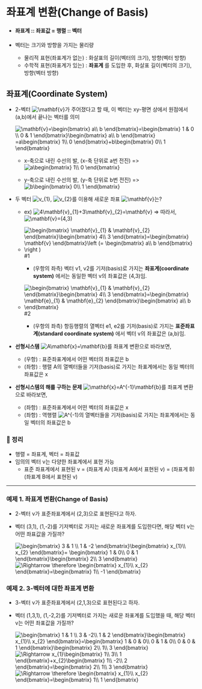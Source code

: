 # 좌표계 변환(Change of Basis)
+ #### 좌표계 :: 좌표값 = 행렬 :: 벡터

+ 벡터는 크기와 방향을 가지는 물리량
   + 물리적 표현(좌표계가 없는) : 화살표의 길이(벡터의 크기), 방향(벡터 방향)
   + 수학적 표현(좌표계가 있는) : **좌표계** 를 도입한 후, 화살표 길이(벡터의 크기), 방향(벡터 방향)
      
## 좌표계(Coordinate System)
+ 2-벡터 <img src="https://latex.codecogs.com/gif.latex?\mathbf{v}" title="\mathbf{v}" />가 주어졌다고 할 때, 이 벡터는 xy-평면 상에서 원점에서 (a,b)에서 끝나는 벡터를 의미   

  <img src="https://latex.codecogs.com/gif.latex?\mathbf{v}=\begin{bmatrix}&space;a\\&space;b&space;\end{bmatrix}=\begin{bmatrix}&space;1&space;&&space;0&space;\\&space;0&space;&&space;1&space;\end{bmatrix}\begin{bmatrix}&space;a\\&space;b&space;\end{bmatrix}&space;=a\begin{bmatrix}&space;1\\&space;0&space;\end{bmatrix}&plus;b\begin{bmatrix}&space;0\\&space;1&space;\end{bmatrix}" title="\mathbf{v}=\begin{bmatrix} a\\ b \end{bmatrix}=\begin{bmatrix} 1 & 0 \\ 0 & 1 \end{bmatrix}\begin{bmatrix} a\\ b \end{bmatrix} =a\begin{bmatrix} 1\\ 0 \end{bmatrix}+b\begin{bmatrix} 0\\ 1 \end{bmatrix}" />    
  
  + x-축으로 내린 수선의 발, (x-축 단위로 a번 전진) => <img src="https://latex.codecogs.com/gif.latex?a\begin{bmatrix}&space;1\\&space;0&space;\end{bmatrix}" title="a\begin{bmatrix} 1\\ 0 \end{bmatrix}" />  
  
  + y-축으로 내린 수선의 발, (y-축 단위로 b번 전진) => <img src="https://latex.codecogs.com/gif.latex?b\begin{bmatrix}&space;0\\&space;1&space;\end{bmatrix}" title="b\begin{bmatrix} 0\\ 1 \end{bmatrix}" />   
  
  
+ 두 벡터 <img src="https://latex.codecogs.com/gif.latex?v_{1}" title="v_{1}" />, <img src="https://latex.codecogs.com/gif.latex?v_{2}" title="v_{2}" />를 이용해 새로운 좌표 <img src="https://latex.codecogs.com/gif.latex?\mathbf{v}" title="\mathbf{v}" />는?
  + ex) <img src="https://latex.codecogs.com/gif.latex?4\mathbf{v}_{1}&plus;3\mathbf{v}_{2}=\mathbf{v}" title="4\mathbf{v}_{1}+3\mathbf{v}_{2}=\mathbf{v}" /> => 따라서, <img src="https://latex.codecogs.com/gif.latex?\mathbf{v}=(4,3)" title="\mathbf{v}=(4,3)" />   
  
  + <img src="https://latex.codecogs.com/gif.latex?\begin{bmatrix}&space;\mathbf{v}_{1}&space;&&space;\mathbf{v}_{2}&space;\end{bmatrix}\begin{bmatrix}&space;4\\&space;3&space;\end{bmatrix}=\begin{bmatrix}&space;\mathbf{v}&space;\end{bmatrix}\left&space;(=&space;\begin{bmatrix}&space;a\\&space;b&space;\end{bmatrix}&space;\right&space;)" title="\begin{bmatrix} \mathbf{v}_{1} & \mathbf{v}_{2} \end{bmatrix}\begin{bmatrix} 4\\ 3 \end{bmatrix}=\begin{bmatrix} \mathbf{v} \end{bmatrix}\left (= \begin{bmatrix} a\\ b \end{bmatrix} \right )" /> #1   
     + (우항의 좌측) 벡터 v1, v2를 기저(basis)로 가지는 **좌표계(coordinate system)** 에서는 동일한 벡터 v의 좌표값은 (4,3)임.   
    
  + <img src="https://latex.codecogs.com/gif.latex?\begin{bmatrix}&space;\mathbf{v}_{1}&space;&&space;\mathbf{v}_{2}&space;\end{bmatrix}\begin{bmatrix}&space;4\\&space;3&space;\end{bmatrix}=\begin{bmatrix}&space;\mathbf{e}_{1}&space;&&space;\mathbf{e}_{2}&space;\end{bmatrix}\begin{bmatrix}&space;a\\&space;b&space;\end{bmatrix}" title="\begin{bmatrix} \mathbf{v}_{1} & \mathbf{v}_{2} \end{bmatrix}\begin{bmatrix} 4\\ 3 \end{bmatrix}=\begin{bmatrix} \mathbf{e}_{1} & \mathbf{e}_{2} \end{bmatrix}\begin{bmatrix} a\\ b \end{bmatrix}" /> #2  
     + (우항의 좌측) 항등행렬의 열벡터 e1, e2를 기저(basis)로 가지는 **표준좌표계(standard coordinate system)** 에서 벡터 v의 좌표값은 (a,b)임.      
     
     
+ **선형시스템** <img src="https://latex.codecogs.com/gif.latex?A\mathbf{x}=\mathbf{b}" title="A\mathbf{x}=\mathbf{b}" />를 좌표계 변환으로 바라보면,
   + (우항) : 표준좌표계에서 어떤 벡터의 좌표값은 b
   + (좌항) : 행렬 A의 열벡터들을 기저(basis)로 가지는 좌표계에서는 동일 벡터의 좌표값은 x
    
    
+ **선형시스템의 해를 구하는 문제** <img src="https://latex.codecogs.com/gif.latex?\mathbf{x}=A^{-1}\mathbf{b}" title="\mathbf{x}=A^{-1}\mathbf{b}" />를 좌표계 변환으로 바라보면,
   + (좌항) : 표준좌표계에서 어떤 벡터의 좌표값은 x
   + (좌항) : 역행렬 <img src="https://latex.codecogs.com/gif.latex?A^{-1}" title="A^{-1}" />의 열벡터들을 기저(basis)로 가지는 좌표계에서는 동일 벡터의 좌표값은 b

### :dizzy: 정리 
+ 행렬 = 좌표계, 벡터 = 좌표값
+ 임의의 벡터 v는 다양한 좌표계에서 표현 가능
   + 표준 좌표계에서 표현된 v = (좌표계 A) (좌표계 A에서 표현된 v) = (좌표계 B) (좌표계 B에서 표현된 v)
   
-----------------------------------------------------------------------------------------
### 예제 1. 좌표계 변환(Change of Basis)
+ 2-벡터 v가 표준좌표계에서 (2,3)으로 표현된다고 하자.
+ 벡터 (3,1), (1,-2)를 기저벡터로 가지는 새로운 좌표계를 도입한다면, 해당 벡터 v는 어떤 좌표값을 가질까?   

  <img src="https://latex.codecogs.com/gif.latex?\begin{bmatrix}&space;3&space;&&space;1&space;\\&space;1&space;&&space;-2&space;\end{bmatrix}\begin{bmatrix}&space;x_{1}\\&space;x_{2}&space;\end{bmatrix}=&space;\begin{bmatrix}&space;1&space;&&space;0\\&space;0&space;&&space;1&space;\end{bmatrix}\begin{bmatrix}&space;2\\&space;3&space;\end{bmatrix}" title="\begin{bmatrix} 3 & 1 \\ 1 & -2 \end{bmatrix}\begin{bmatrix} x_{1}\\ x_{2} \end{bmatrix}= \begin{bmatrix} 1 & 0\\ 0 & 1 \end{bmatrix}\begin{bmatrix} 2\\ 3 \end{bmatrix}" />   
  <img src="https://latex.codecogs.com/gif.latex?\Rightarrow&space;\therefore&space;\begin{bmatrix}&space;x_{1}\\&space;x_{2}&space;\end{bmatrix}=\begin{bmatrix}&space;1\\&space;-1&space;\end{bmatrix}" title="\Rightarrow \therefore \begin{bmatrix} x_{1}\\ x_{2} \end{bmatrix}=\begin{bmatrix} 1\\ -1 \end{bmatrix}" />   
  
### 예제 2. 3-벡터에 대한 좌표계 변환
+ 3-벡터 v가 표준좌표계에서 (2,1,3)으로 표현된다고 하자.
+ 벡터 (1,3,1), (1,-2,2)를 기저벡터로 가지는 새로운 좌표계를 도입했을 때, 해당 벡터 v는 어떤 좌표값을 가질까?   

  <img src="https://latex.codecogs.com/gif.latex?\begin{bmatrix}&space;1&space;&&space;1&space;\\&space;3&space;&&space;-2\\&space;1&space;&&space;2&space;\end{bmatrix}\begin{bmatrix}&space;x_{1}\\&space;x_{2}&space;\end{bmatrix}=\begin{bmatrix}&space;1&space;&&space;0&space;&&space;0\\&space;0&space;&&space;1&space;&&space;0\\&space;0&space;&&space;0&space;&&space;1&space;\end{bmatrix}\begin{bmatrix}&space;2\\&space;1\\&space;3&space;\end{bmatrix}" title="\begin{bmatrix} 1 & 1 \\ 3 & -2\\ 1 & 2 \end{bmatrix}\begin{bmatrix} x_{1}\\ x_{2} \end{bmatrix}=\begin{bmatrix} 1 & 0 & 0\\ 0 & 1 & 0\\ 0 & 0 & 1 \end{bmatrix}\begin{bmatrix} 2\\ 1\\ 3 \end{bmatrix}" />   
  <img src="https://latex.codecogs.com/gif.latex?\Rightarrow&space;x_{1}\begin{bmatrix}&space;1\\&space;3\\&space;1&space;\end{bmatrix}&plus;x_{2}\begin{bmatrix}&space;1\\&space;-2\\&space;2&space;\end{bmatrix}=\begin{bmatrix}&space;2\\&space;1\\&space;3&space;\end{bmatrix}" title="\Rightarrow x_{1}\begin{bmatrix} 1\\ 3\\ 1 \end{bmatrix}+x_{2}\begin{bmatrix} 1\\ -2\\ 2 \end{bmatrix}=\begin{bmatrix} 2\\ 1\\ 3 \end{bmatrix}" />   
  <img src="https://latex.codecogs.com/gif.latex?\Rightarrow&space;\therefore&space;\begin{bmatrix}&space;x_{1}\\&space;x_{2}&space;\end{bmatrix}=\begin{bmatrix}&space;1\\&space;1&space;\end{bmatrix}" title="\Rightarrow \therefore \begin{bmatrix} x_{1}\\ x_{2} \end{bmatrix}=\begin{bmatrix} 1\\ 1 \end{bmatrix}" />   
